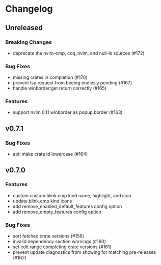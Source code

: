 # Changelog

## Unreleased

### Breaking Changes
- deprecate the nvim-cmp, coq_nvim, and null-ls sources (#172)

### Bug Fixes
- missing crates in completion (#170)
- prevent lsp request from beeing endlesly pending (#167)
- handle winborder:get return correctly (#165)

### Features
- support nvim 0.11 winborder as popup.border (#163)

## v0.7.1

### Bug Fixes
- api: make crate id lowercase (#164)

## v0.7.0

### Features
- custom custom blink.cmp kind name, highlight, and icon
- update blink.cmp kind icons
- add remove_enabled_default_features config option
- add remove_empty_features config option

### Bug Fixes
- sort fetched crate versions (#156)
- invalid dependency section warnings (#160)
- set edit range completing crate versions (#161)
- prevent update diagnostics from showing for matching pre-releases (#162)
